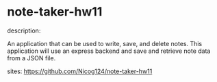 # note-taker-hw11

description:

An application that can be used to write, save, and delete notes. This application will use an express backend and save and retrieve note data from a JSON file.

sites:
  https://github.com/Nicog124/note-taker-hw11
  
  
